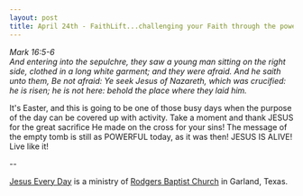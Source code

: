 ```yaml
---
layout: post
title: April 24th - FaithLift...challenging your Faith through the power of
---
```


_Mark 16:5-6  
And entering into the sepulchre, they saw a young man sitting on the
right side, clothed in a long white garment; and they were afraid. And
he saith unto them, Be not afraid: Ye seek Jesus of Nazareth, which
was crucified: he is risen; he is not here: behold the place where
they laid him._

It's Easter, and this is going to be one of those busy days when
the purpose of the day can be covered up with activity. Take a moment
and thank JESUS for the great sacrifice He made on the cross for your
sins! The message of the empty tomb is still as POWERFUL today, as it
was then! JESUS IS ALIVE! Live like it!

 --

<a href=http://jesuseveryday.net>Jesus Every Day</a> is a ministry of <a href=http://rodgersbaptist.net>Rodgers Baptist Church</a> in Garland, Texas.

